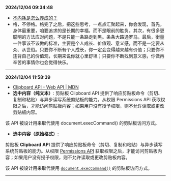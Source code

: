 
  **2024/12/04 09:34:48**
  
  - [不内耗是怎么养成的？](https://mp.weixin.qq.com/s/8PfMPyTmIBfz-KSjQCudow)
  - 格，不停格。格完了之后，把这些思考，一点点汇聚起来，你会发现，首先，身体最重要，咱要追求的是长期的幸福，而不是眼前的胜负。其次，有很多更聪明的方法应对问题，不是只能一条路走到黑。条条大路通罗马。最后，衡量一件事该不该做的标准，主要是个人成长、价值观、意义感，而不是一定要从众、从世俗。只要你不断有个人成长，你一定会变得越来越有价值；只要你不违背自己的价值观，长期来说你就心里舒坦；只要你不断找到意义感，你做再辛苦的事情你也会觉得快乐。
  
  
  ---
  
**2024/12/04 11:58:39**

- [Clipboard API - Web API | MDN](https://developer.mozilla.org/zh-CN/docs/Web/API/Clipboard_API)
- **选中内容（纯文本）**:
剪贴板 Clipboard API 提供了响应剪贴板命令（剪切、复制和粘贴）与异步读写系统剪贴板的能力。从权限 Permissions API 获取权限之后，才能访问剪贴板内容；如果用户没有授予权限，则不允许读取或更改剪贴板内容。

该 API 被设计用来取代使用 document.execCommand() 的剪贴板访问方式。

- **选中内容（原始格式）**:

<p>剪贴板 <strong>Clipboard</strong> <strong>API</strong> 提供了响应剪贴板命令（剪切、复制和粘贴）与异步读写系统剪贴板的能力。从权限 <a href="/zh-CN/docs/Web/API/Permissions_API">Permissions API</a> 获取权限之后，才能访问剪贴板内容；如果用户没有授予权限，则不允许读取或更改剪贴板内容。</p>
<p>该 API 被设计用来取代使用 <a href="/zh-CN/docs/Web/API/Document/execCommand"><code>document.execCommand()</code></a> 的剪贴板访问方式。</p>

---

